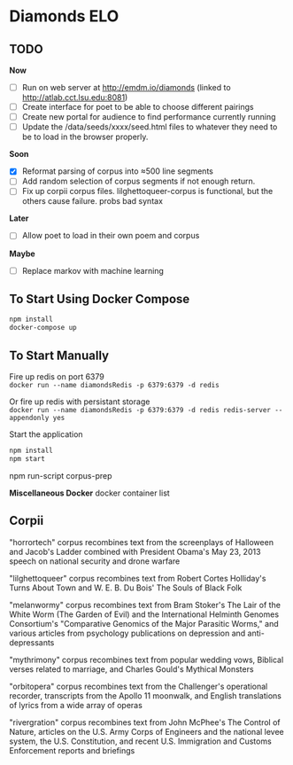 # Diamonds ELO

## TODO

**Now**
- [ ] Run on web server at http://emdm.io/diamonds (linked to http://atlab.cct.lsu.edu:8081)
- [ ] Create interface for poet to be able to choose different pairings
- [ ] Create new portal for audience to find performance currently running
- [ ] Update the /data/seeds/xxxx/seed.html files to whatever they need to be to load in the browser properly.

**Soon**
- [x] Reformat parsing of corpus into ≈500 line segments
- [ ] Add random selection of corpus segments if not enough return.
- [ ] Fix up corpii corpus files.  lilghettoqueer-corpus is functional, but the others cause failure.  probs bad syntax

**Later**
- [ ] Allow poet to load in their own poem and corpus

**Maybe**
- [ ] Replace markov with machine learning

## To Start Using Docker Compose

```bash
npm install
docker-compose up
```
 
## To Start Manually

Fire up redis on port 6379  
`docker run --name diamondsRedis -p 6379:6379 -d redis`

Or fire up redis with persistant storage  
`docker run --name diamondsRedis -p 6379:6379 -d redis redis-server --appendonly yes`

Start the application  
```bash
npm install
npm start
```

npm run-script corpus-prep

__Miscellaneous Docker__
docker container list



## Corpii

"horrortech" corpus recombines text from the screenplays of Halloween and Jacob's Ladder combined with President Obama's May 23, 2013 speech on national security and drone warfare

"lilghettoqueer" corpus recombines text from Robert Cortes Holliday's Turns About Town and W. E. B. Du Bois' The Souls of Black Folk

"melanwormy" corpus recombines text from Bram Stoker's The Lair of the White Worm (The Garden of Evil) and the International Helminth Genomes Consortium's "Comparative Genomics of the Major Parasitic Worms," and various articles from psychology publications on depression and anti-depressants 

"mythrimony" corpus recombines text from popular wedding vows, Biblical verses related to marriage, and Charles Gould's Mythical Monsters

"orbitopera" corpus recombines text from the Challenger's operational recorder, transcripts from the Apollo 11 moonwalk, and English translations of lyrics from a wide array of operas 

"rivergration" corpus recombines text from John McPhee's The Control of Nature, articles on the U.S. Army Corps of Engineers and the national levee system, the U.S. Constitution, and recent U.S. Immigration and Customs Enforcement reports and briefings
